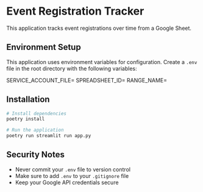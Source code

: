 # Event Registration Tracker

This application tracks event registrations over time from a Google Sheet.

## Environment Setup

This application uses environment variables for configuration. Create a `.env` file in the root directory with the following variables:

SERVICE_ACCOUNT_FILE=
SPREADSHEET_ID=
RANGE_NAME=

## Installation

```bash
# Install dependencies
poetry install

# Run the application
poetry run streamlit run app.py
```

## Security Notes

- Never commit your `.env` file to version control
- Make sure to add `.env` to your `.gitignore` file
- Keep your Google API credentials secure
